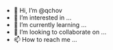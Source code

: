 - 👋 Hi, I’m @qchov
- 👀 I’m interested in ...
- 🌱 I’m currently learning ...
- 💞️ I’m looking to collaborate on ...
- 📫 How to reach me ...

<!---
qchov/qchov is a ✨ special ✨ repository because its `README.md` (this file) appears on your GitHub profile.
You can click the Preview link to take a look at your changes.
--->
